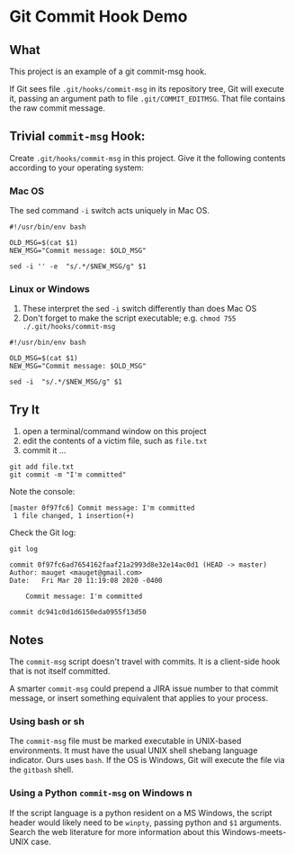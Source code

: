 # Git Commit Hook Demo

## What
This project is an example of a git commit-msg hook.

If Git sees file `.git/hooks/commit-msg` in its repository tree,
Git will execute it, passing an argument path to file 
`.git/COMMIT_EDITMSG`. That file contains the raw commit
message. 

## Trivial `commit-msg` Hook:
 
Create  `.git/hooks/commit-msg` in this project. Give it the
following contents according to your operating system:

### Mac OS

The sed command `-i` switch acts uniquely in Mac OS.

```shell script
#!/usr/bin/env bash

OLD_MSG=$(cat $1)
NEW_MSG="Commit message: $OLD_MSG"

sed -i '' -e  "s/.*/$NEW_MSG/g" $1
```

### Linux or Windows

1. These interpret the sed `-i` switch differently than does Mac OS
1. Don't forget to make the script executable; e.g. `chmod 755 ./.git/hooks/commit-msg`

```shell script
#!/usr/bin/env bash

OLD_MSG=$(cat $1)
NEW_MSG="Commit message: $OLD_MSG"

sed -i  "s/.*/$NEW_MSG/g" $1
```

## Try It

1. open a terminal/command window on this project
1. edit the contents of a victim file, such as `file.txt`
1. commit it ...
  
```shell script
git add file.txt
git commit -m "I'm committed"
```

Note the console:

```text
[master 0f97fc6] Commit message: I'm committed
 1 file changed, 1 insertion(+)
```

Check the Git log:

```shell script
git log

commit 0f97fc6ad7654162faaf21a2993d8e32e14ac0d1 (HEAD -> master)
Author: mauget <mauget@gmail.com>
Date:   Fri Mar 20 11:19:08 2020 -0400

    Commit message: I'm committed

commit dc941c0d1d6150eda0955f13d50
```

## Notes

The `commit-msg` script doesn't travel with commits. It is a client-side hook that
is not itself committed. 

A smarter `commit-msg` could prepend a JIRA issue number to 
that commit message, or insert something equivalent that applies to 
your  process.

### Using bash or sh
The `commit-msg` file must be marked executable in UNIX-based 
environments. It must have the usual UNIX shell shebang language indicator. 
Ours uses `bash`. If the OS is Windows, Git will execute the file via the `gitbash`
shell. 

### Using a Python `commit-msg` on Windows n
If the script language is a python resident on a MS Windows, the 
script header would likely need to be `winpty`, passing python 
and `$1` arguments. Search the web literature for more information about this 
Windows-meets-UNIX case.


